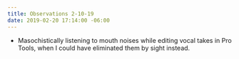```yaml
---
title: Observations 2-10-19
date: 2019-02-20 17:14:00 -06:00
---
```


- Masochistically listening to mouth noises while editing vocal takes in Pro Tools, when I could have eliminated them by sight instead.
